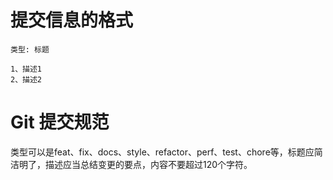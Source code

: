 # 提交信息的格式

```
类型: 标题

1、描述1
2、描述2
```

# Git 提交规范

类型可以是feat、fix、docs、style、refactor、perf、test、chore等，标题应简洁明了，描述应当总结变更的要点，内容不要超过120个字符。
